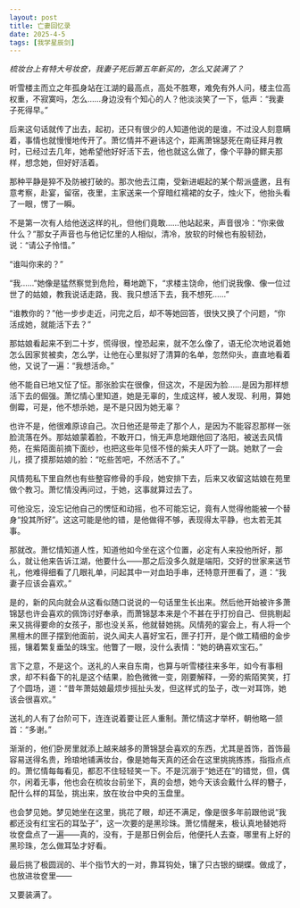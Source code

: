 ```yaml
---
layout: post
title: 亡妻回忆录
date: 2025-4-5
tags: [我学星辰剑]
---
```


*梳妆台上有特大号妆奁，我妻子死后第五年新买的，怎么又装满了？*

听雪楼主而立之年孤身站在江湖的最高点，高处不胜寒，难免有外人问，楼主位高权重，不寂寞吗，怎么……身边没有个知心的人？他淡淡笑了一下，低声：“我妻子死得早。”

后来这句话就传了出去，起初，还只有很少的人知道他说的是谁，不过没人刻意瞒着，事情也就慢慢地传开了。萧忆情并不避讳这个，距离萧锦瑟死在南征拜月教时，已经过去几年，她希望他好好活下去，他也就这么做了，像个平静的鳏夫那样，想念她，但好好活着。

那种平静是猝不及防被打破的。那次他去江南，受新进崛起的某个帮派盛邀，且有意考察，赴宴，留宿，夜里，主家送来一个穿暗红襦裙的女子，烛火下，他抬头看了一眼，愣了一瞬。

不是第一次有人给他送这样的礼，但他们竟敢……他站起来，声音很冷：“你来做什么？”那女子声音也与他记忆里的人相似，清冷，放软的时候也有股韧劲，说：“请公子怜惜。”

“谁叫你来的？”

“我……”她像是猛然察觉到危险，蓦地跪下，“求楼主饶命，他们说我像、像一位过世了的姑娘，教我说话走路，我、我只想活下去，我不想死……”

“谁教你的？”他一步步走近，问完之后，却不等她回答，很快又换了个问题，“你活成她，就能活下去？”

那姑娘看起来不到二十岁，慌得很，惶恐起来，就不怎么像了，语无伦次地说着她怎么因家贫被卖，怎么学，让他在心里拟好了清算的名单，忽然仰头，直直地看着他，又说了一遍：“我想活命。”

他不能自已地又怔了怔。那张脸实在很像，但这次，不是因为脸……是因为那样想活下去的倔强。萧忆情心里知道，她是无辜的，生成这样，被人发现、利用，算她倒霉，可是，他不想杀她，是不是只因为她无辜？

也许不是，他很难原谅自己。次日他还是带走了那个人，是因为不能容忍那样一张脸流落在外。那姑娘蒙着脸，不敢开口，悄无声息地跟他回了洛阳，被送去风情苑，在紫陌面前摘下面纱，也把这些年见怪不怪的紫夫人吓了一跳。她默了一会儿，摸了摸那姑娘的脸：“吃些苦吧，不然活不了。”

风情苑私下里自然也有些整容修骨的手段，她安排下去，后来又收留这姑娘在苑里做个教习。萧忆情没再问过，于她，这事就算过去了。

可他没忘，没忘记他自己的愣怔和动摇，也不可能忘记，竟有人觉得他能被一个替身“投其所好”。这这可能是他的错，是他做得不够，表现得太平静，也太若无其事。

那就改。萧忆情知道人性，知道他如今坐在这个位置，必定有人来投他所好，那么，就让他来告诉江湖，他要什么——那之后没多久就是端阳，交好的世家来送节礼，他难得细看了几眼礼单，问起其中一对血珀手串，还特意开匣看了，道：“我妻子应该会喜欢。”

是的，新的风向就会从这看似随口说说的一句话里生长出来。然后他开始被许多萧锦瑟也许会喜欢的佩饰讨好奉承，而萧锦瑟本来是个不甚在乎打扮自己、但挑剔起来又挑得要命的女孩子，那也没关系，他就替她挑。风情苑的宴会上，有人将一个黑檀木的匣子摆到他面前，说久闻夫人喜好宝石，匣子打开，是个做工精细的金步摇，镶着繁复垂坠的珠宝。他瞥了一眼，没什么表情：“她的确喜欢宝石。”

言下之意，不是这个。送礼的人来自东南，也算与听雪楼往来多年，如今有事相求，却不料备下的礼是这个结果，脸色微微一变，刚要解释，一旁的紫陌笑笑，打了个圆场，道：“昔年萧姑娘最烦步摇扯头发，但这样式的坠子，改一对耳饰，她该会很喜欢。”

送礼的人有了台阶可下，连连说着要让匠人重制。萧忆情这才举杯，朝他略一颔首：“多谢。”

渐渐的，他们卧房里就添上越来越多的萧锦瑟会喜欢的东西，尤其是首饰，首饰最容易送得名贵，玲琅地铺满妆台，像是她每天真的还会在这里挑挑拣拣，指指点点的。萧忆情每每看见，都忍不住轻轻笑一下。不是沉溺于“她还在”的错觉，但，偶尔，闲着无事，他也会在梳妆台前坐下，真的会想，她今天该会戴什么样的簪子，配什么样的耳坠，挑出来，放在妆台中央的玉盘里。

也会梦见她。梦见她坐在这里，挑花了眼，却还不满足，像是很多年前跟他说“我都还没有红宝石的耳坠子”，这一次要的是黑珍珠。萧忆情醒来，极认真地替她将妆奁盘点了一遍——真的，没有，于是那日例会后，他便托人去查，哪里有上好的黑珍珠，怎么做耳坠才好看。

最后挑了极圆润的、半个指节大的一对，靠耳钩处，镶了只古银的蝴蝶。做成了，也放进妆奁里——

又要装满了。
